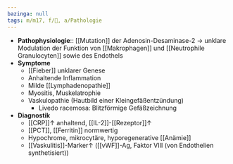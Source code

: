```yaml
---
bazinga: null
tags: m/m17, f/💉, a/Pathologie
---
```

- **Pathophysiologie**:: [[Mutation]] der Adenosin-Desaminase-2 → unklare Modulation der Funktion von [[Makrophagen]] und [[Neutrophile Granulocyten]] sowie des Endothels
- **Symptome**
	- [[Fieber]] unklarer Genese
	- Anhaltende Inflammation
	- Milde [[Lymphadenopathie]]
	- Myositis, Muskelatrophie
	- Vaskulopathie (Hautbild einer Kleingefäßentzündung)
		- Livedo racemosa: Blitzförmige Gefäßzeichnung
- **Diagnostik**
	- [[CRP]]↑ anhaltend, [[IL-2]]-[[Rezeptor]]↑
	- [[PCT]], [[Ferritin]] normwertig
	- Hypochrome, mikrocytäre, hyporegenerative [[Anämie]]
	- [[Vaskulitis]]-Marker↑ ([[vWF]]-Ag, Faktor VIII (von Endothelien synthetisiert))